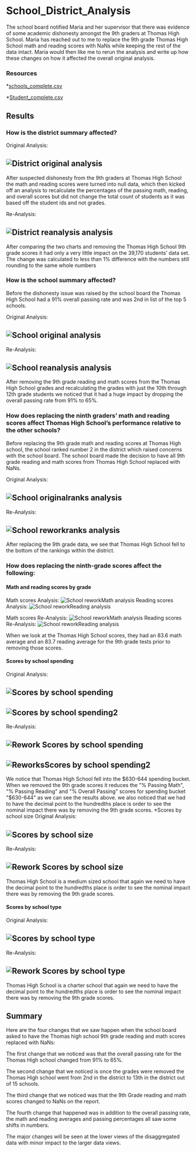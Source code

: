 # School_District_Analysis
The school board notified Maria and her supervisor that there was evidence of some academic dishonesty amongst the 9th graders at Thomas High School. Maria has reached out to me to replace the 9th grade Thomas High School math and reading scores with NaNs while keeping the rest of the data intact. Maria would then like me to rerun the analysis and write up how these changes on how it affected the overall original analysis.
### Resources
*[schools_complete.csv](https://github.com/backwater-graphics/School_District_Analysis/blob/main/Resources/schools_complete.csv) 

*[Student_complete.csv](https://github.com/backwater-graphics/Student_District_Analysis/blob/main/Resources/schools_complete.csv)

## Results
### How is the district summary affected?
Original Analysis:

![District original analysis](https://github.com/backwater-graphics/School_District_Analysis/blob/main/Images/District%20Summary/originals-district.png)
---
After suspected dishonesty from the 9th graders at Thomas High School the math and reading scores were turned into null data, which then kicked off an analysis to recalculate the percentages of the passing math, reading, and overall scores but did not change the total count of students as it was based off the student ids and not grades.

Re-Analysis:

![District reanalysis analysis](https://github.com/backwater-graphics/School_District_Analysis/blob/main/Images/District%20Summary/rework-district.png)
---
After comparing the two charts and removing the Thomas High School 9th grade scores it had only a very little impact on the 39,170 students’ data set. The change was calculated to less than 1% difference with the numbers still rounding to the same whole numbers

### How is the school summary affected?

Before the dishonesty issue was raised by the school board the Thomas High School had a 91% overall passing rate and was 2nd in list of the top 5 schools.

Original Analysis:

![School original analysis](https://github.com/backwater-graphics/School_District_Analysis/blob/main/Images/School%20Summary/school-summary-original.png)
---
Re-Analysis:

 ![School reanalysis analysis](https://github.com/backwater-graphics/School_District_Analysis/blob/main/Images/School%20Summary/school-summary-rework.png)
---
After removing the 9th grade reading and math scores from the Thomas High School grades and recalculating the grades with just the 10th through 12th grade students we noticed that it had a huge impact by dropping the overall passing rate from 91% to 65%.

### How does replacing the ninth graders’ math and reading scores affect Thomas High School’s performance relative to the other schools?

Before replacing the 9th grade math and reading scores at Thomas High school, the school ranked number 2 in the district which raised concerns with the school board. The school board made the decision to have all 9th grade reading and math scores from Thomas High School replaced with NaNs.

Original Analysis:

![School originalranks analysis](https://github.com/backwater-graphics/School_District_Analysis/blob/main/Images/Top5-schools.png)
--- 

Re-Analysis:

![School reworkranks analysis](https://github.com/backwater-graphics/School_District_Analysis/blob/main/Images/rework-school-rating.png)
--- 

After replacing the 9th grade data, we see that Thomas High School fell to the bottom of the rankings within the district.

### How does replacing the ninth-grade scores affect the following:
#### Math and reading scores by grade

Math scores Analysis:
![School reworkMath analysis](https://github.com/backwater-graphics/School_District_Analysis/blob/main/Images/Math%20and%20reading%20scores%20by%20grade/rework-math-scores.png)
Reading scores Analysis:
![School reworkReading analysis](https://github.com/backwater-graphics/School_District_Analysis/blob/main/Images/Math%20and%20reading%20scores%20by%20grade/rework-reading-scores.png)

Math scores Re-Analysis:
![School reworkMath analysis](https://github.com/backwater-graphics/School_District_Analysis/blob/main/Images/Math%20and%20reading%20scores%20by%20grade/rework-math-scores.png)
Reading scores Re-Analysis:
![School reworkReading analysis](https://github.com/backwater-graphics/School_District_Analysis/blob/main/Images/Math%20and%20reading%20scores%20by%20grade/rework-reading-scores.png)

When we look at the Thomas High School scores, they had an 83.6 math average and an 83.7 reading average for the 9th grade tests prior to removing those scores.

#### Scores by school spending

Original Analysis:

![Scores by school spending](https://github.com/backwater-graphics/School_District_Analysis/blob/main/Images/Scores%20by%20school%20spending/Scores%20by%20school%20spending.png)
--- 
![Scores by school spending2](https://github.com/backwater-graphics/School_District_Analysis/blob/main/Images/Scores%20by%20school%20spending/original%20-spending.png)
--- 
 
Re-Analysis:

![Rework Scores by school spending](https://github.com/backwater-graphics/School_District_Analysis/blob/main/Images/Scores%20by%20school%20spending/rework-Scores%20by%20School%20Spending.png)
--- 
![ReworksScores by school spending2](https://github.com/backwater-graphics/School_District_Analysis/blob/main/Images/Scores%20by%20school%20spending/rework-Scores%20by%20School%20Spending2.png)
--- 

We notice that Thomas High School fell into the $630-644 spending bucket. When we removed the 9th grade scores it reduces the "% Passing Math", "% Passing Reading" and "% Overall Passing" scores for spending bucket "$630-644" as we can see the results above. we also noticed that we had to have the decimal point to the hundredths place is order to see the nominal impact there was by removing the 9th grade scores.
*Scores by school size
Original Analysis:

![Scores by school size](https://github.com/backwater-graphics/School_District_Analysis/blob/main/Images/Scores%20by%20school%20size/Scores%20by%20School%20Size.png)
---
Re-Analysis:

![Rework Scores by school size](https://github.com/backwater-graphics/School_District_Analysis/blob/main/Images/Scores%20by%20school%20size/rework-Scores%20by%20School%20Size.png)
---
 
Thomas High School is a medium sized school that again we need to have the decimal point to the hundredths place is order to see the nominal impact there was by removing the 9th grade scores.

#### Scores by school type

Original Analysis:

![Scores by school type](https://github.com/backwater-graphics/School_District_Analysis/blob/main/Images/Scores%20by%20school%20type/Scores%20by%20School%20Type.png)
---
 
Re-Analysis:

![Rework Scores by school type](https://github.com/backwater-graphics/School_District_Analysis/blob/main/Images/Scores%20by%20school%20type/rework-Scores%20by%20School%20Type.png)
---
 
Thomas High School is a charter school that again we need to have the decimal point to the hundredths place is order to see the nominal impact there was by removing the 9th grade scores.

## Summary
Here are the four changes that we saw happen when the school board asked to have the Thomas high school 9th grade reading and math scores replaced with NaNs: 

The first change that we noticed was that the overall passing rate for the Thomas High school changed from 91% to 65%.

The second change that we noticed is once the grades were removed the Thomas High school went from 2nd in the district to 13th in the district out of 15 schools.

The third change that we noticed was that the 9th Grade reading and math scores changed to NaNs on the report.

The fourth change that happened was in addition to the overall passing rate, the math and reading averages and passing percentages all saw some shifts in numbers.

The major changes will be seen at the lower views of the disaggregated data with minor impact to the larger data views.


